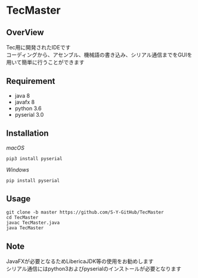 # TecMaster

## OverView

Tec用に開発されたIDEです<br>
コーディングから、アセンブル、機械語の書き込み、シリアル通信までをGUIを用いて簡単に行うことができます

## Requirement

* java 8
* javafx 8
* python 3.6
* pyserial 3.0

## Installation

*macOS*
```
pip3 install pyserial
```

*Windows*
```
pip install pyserial
```

## Usage

```
git clone -b master https://github.com/S-Y-GitHub/TecMaster
cd TecMaster
javac TecMaster.java
java TecMaster
```

## Note

JavaFXが必要となるためLibericaJDK等の使用をお勧めします<br>
シリアル通信にはpython3およびpyserialのインストールが必要となります
